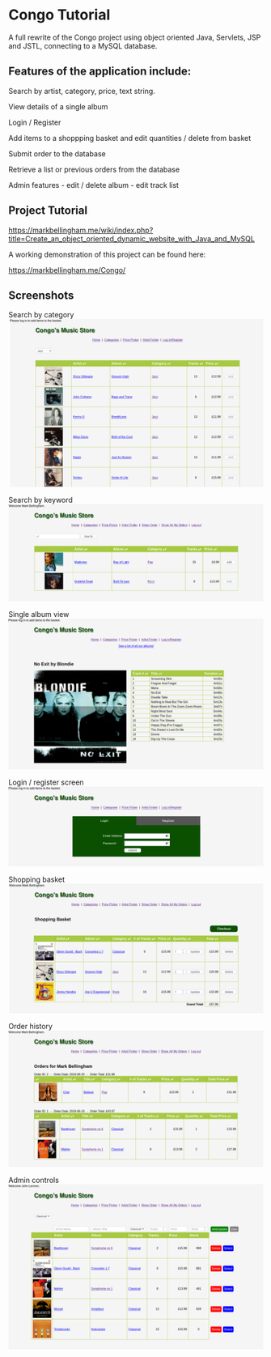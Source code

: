 # Congo Tutorial

A full rewrite of the Congo project using object oriented Java, Servlets, JSP and JSTL, connecting to a MySQL database.

## Features of the application include:
Search by artist, category, price, text string. 

View details of a single album

Login / Register

Add items to a shoppping basket and edit quantities / delete from basket

Submit order to the database

Retrieve a list or previous orders from the database

Admin features - edit / delete album - edit track list

## Project Tutorial

https://markbellingham.me/wiki/index.php?title=Create_an_object_oriented_dynamic_website_with_Java_and_MySQL

A working demonstration of this project can be found here:

https://markbellingham.me/Congo/

## Screenshots

Search by category
![Search by category](/Screenshots/search-by-category.png "Search by category")

Search by keyword
![Search by keyword](/Screenshots/search-by-keyword.png "Search by keyword")

Single album view
![Single Album View](/Screenshots/single-album-view.png "Single Album")

Login / register screen
![Login / Register](/Screenshots/login-register.png "Login / Register")

Shopping basket
![Shopping Basket](/Screenshots/shopping-basket.png "Shopping Basket")

Order history
![Order History](/Screenshots/order-history.png "Order History")

Admin controls
![Admin Controls](/Screenshots/admin-controls.png "Admin Controls")
